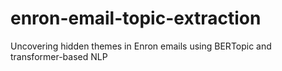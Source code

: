 # enron-email-topic-extraction
Uncovering hidden themes in Enron emails using BERTopic and transformer-based NLP
